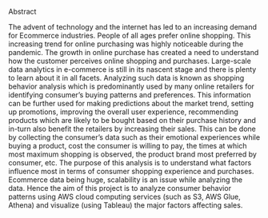 Abstract

The advent of technology and the internet has led to an increasing demand for Ecommerce industries. People of all ages prefer online shopping. This increasing trend for online purchasing was highly noticeable during the pandemic. The growth in online purchase has created a need to understand how the customer perceives online shopping and purchases. Large-scale data analytics in e-commerce is still in its nascent stage and there is plenty to learn about it in all facets. Analyzing such data is known as shopping behavior analysis which is predominantly used by many online retailers for identifying consumer’s buying patterns and preferences. This information can be further used for making predictions about the market trend, setting up promotions, improving the overall user experience, recommending products which are likely to be bought based on their purchase history and in-turn also benefit the retailers by increasing their sales. This can be done by collecting the consumer’s data such as their emotional experiences while buying a product, cost the consumer is willing to pay, the times at which most maximum shopping is observed, the product brand most preferred by consumer, etc. The purpose of this analysis is to understand what factors influence most in terms of consumer shopping experience and purchases. Ecommerce data being huge, scalability is an issue while analyzing the data. Hence the aim of this project is to analyze consumer behavior patterns using AWS cloud computing services (such as S3, AWS Glue, Athena) and visualize (using Tableau) the major factors affecting sales.
